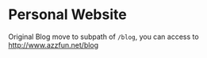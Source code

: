 # Personal Website

Original Blog move to subpath of `/blog`, you can access to <http://www.azzfun.net/blog>
